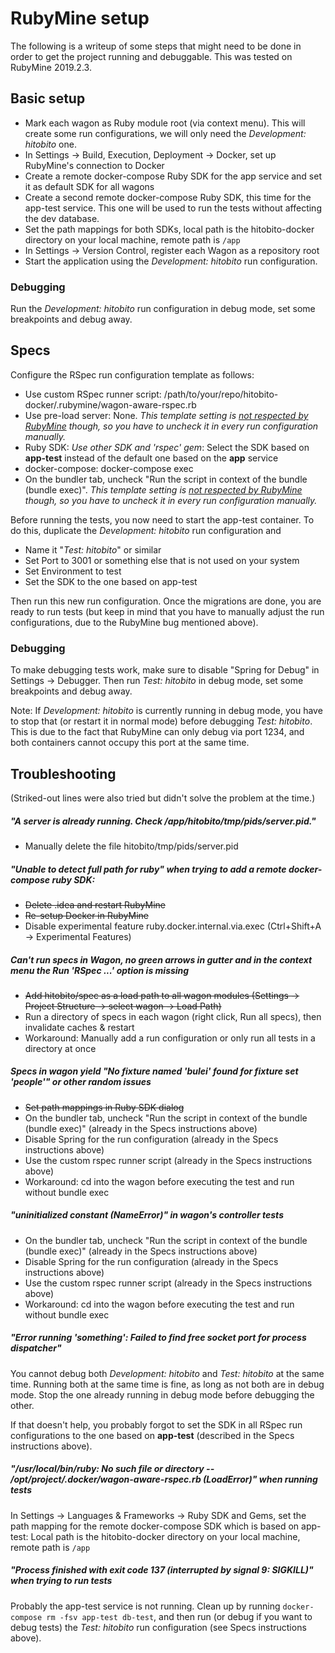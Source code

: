 # RubyMine setup

The following is a writeup of some steps that might need to be done in order to get the project running and debuggable.
This was tested on RubyMine 2019.2.3.

## Basic setup
* Mark each wagon as Ruby module root (via context menu). This will create some run configurations, we will only need the *Development: hitobito* one.
* In Settings -> Build, Execution, Deployment -> Docker, set up RubyMine's connection to Docker
* Create a remote docker-compose Ruby SDK for the app service and set it as default SDK for all wagons
* Create a second remote docker-compose Ruby SDK, this time for the app-test service. This one will be used to run the tests without affecting the dev database.
* Set the path mappings for both SDKs, local path is the hitobito-docker directory on your local machine, remote path is `/app`
* In Settings -> Version Control, register each Wagon as a repository root
* Start the application using the *Development: hitobito* run configuration.

### Debugging
Run the *Development: hitobito* run configuration in debug mode, set some breakpoints and debug away.

## Specs
Configure the RSpec run configuration template as follows:
* Use custom RSpec runner script: /path/to/your/repo/hitobito-docker/.rubymine/wagon-aware-rspec.rb
* Use pre-load server: None. *This template setting is [not respected by RubyMine](https://youtrack.jetbrains.com/issue/RUBY-16779) though, so you have to uncheck it in every run configuration manually.*
* Ruby SDK: *Use other SDK and 'rspec' gem*: Select the SDK based on **app-test** instead of the default one based on the **app** service
* docker-compose: docker-compose exec
* On the bundler tab, uncheck "Run the script in context of the bundle (bundle exec)". *This template setting is [not respected by RubyMine](https://youtrack.jetbrains.com/issue/RUBY-16779) though, so you have to uncheck it in every run configuration manually.*

Before running the tests, you now need to start the app-test container.
To do this, duplicate the *Development: hitobito* run configuration and
* Name it "*Test: hitobito*" or similar
* Set Port to 3001 or something else that is not used on your system
* Set Environment to test
* Set the SDK to the one based on app-test

Then run this new run configuration.
Once the migrations are done, you are ready to run tests (but keep in mind that you have to manually adjust the run configurations, due to the RubyMine bug mentioned above).

### Debugging
To make debugging tests work, make sure to disable "Spring for Debug" in Settings -> Debugger.
Then run *Test: hitobito* in debug mode, set some breakpoints and debug away.

Note: If *Development: hitobito* is currently running in debug mode, you have to stop that (or restart it in normal mode) before debugging *Test: hitobito*.
This is due to the fact that RubyMine can only debug via port 1234, and both containers cannot occupy this port at the same time.

## Troubleshooting
(Striked-out lines were also tried but didn't solve the problem at the time.)

##### "A server is already running. Check /app/hitobito/tmp/pids/server.pid."
* Manually delete the file hitobito/tmp/pids/server.pid

##### "Unable to detect full path for ruby" when trying to add a remote docker-compose ruby SDK:
* ~~Delete .idea and restart RubyMine~~
* ~~Re-setup Docker in RubyMine~~
* Disable experimental feature ruby.docker.internal.via.exec (Ctrl+Shift+A -> Experimental Features)

##### Can't run specs in Wagon, no green arrows in gutter and in the context menu the Run 'RSpec ...' option is missing
* ~~Add hitobito/spec as a load path to all wagon modules (Settings -> Project Structure -> select wagon -> Load Path)~~
* Run a directory of specs in each wagon (right click, Run all specs), then invalidate caches & restart
* Workaround: Manually add a run configuration or only run all tests in a directory at once

##### Specs in wagon yield "No fixture named 'bulei' found for fixture set 'people'" or other random issues
* ~~Set path mappings in Ruby SDK dialog~~
* On the bundler tab, uncheck "Run the script in context of the bundle (bundle exec)" (already in the Specs instructions above)
* Disable Spring for the run configuration (already in the Specs instructions above)
* Use the custom rspec runner script (already in the Specs instructions above)
* Workaround: cd into the wagon before executing the test and run without bundle exec

##### "uninitialized constant <some controller name> (NameError)" in wagon's controller tests
* On the bundler tab, uncheck "Run the script in context of the bundle (bundle exec)" (already in the Specs instructions above)
* Disable Spring for the run configuration (already in the Specs instructions above)
* Use the custom rspec runner script (already in the Specs instructions above)
* Workaround: cd into the wagon before executing the test and run without bundle exec

##### "Error running 'something': Failed to find free socket port for process dispatcher"
You cannot debug both *Development: hitobito* and *Test: hitobito* at the same time.
Running both at the same time is fine, as long as not both are in debug mode.
Stop the one already running in debug mode before debugging the other.

If that doesn't help, you probably forgot to set the SDK in all RSpec run configurations to the one based on **app-test** (described in the Specs instructions above).

##### "/usr/local/bin/ruby: No such file or directory -- /opt/project/.docker/wagon-aware-rspec.rb (LoadError)" when running tests
In Settings -> Languages & Frameworks -> Ruby SDK and Gems, set the path mapping for the remote docker-compose SDK which is based on app-test:
Local path is the hitobito-docker directory on your local machine, remote path is `/app`

##### "Process finished with exit code 137 (interrupted by signal 9: SIGKILL)" when trying to run tests
Probably the app-test service is not running.
Clean up by running `docker-compose rm -fsv app-test db-test`, and then run (or debug if you want to debug tests) the *Test: hitobito* run configuration (see Specs instructions above).
